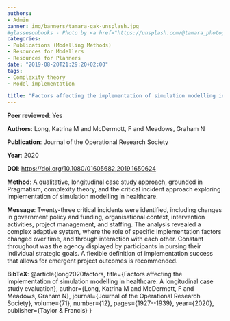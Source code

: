 ```yaml
---
authors:
- Admin
banner: img/banners/tamara-gak-unsplash.jpg
#glassesonbooks - Photo by <a href="https://unsplash.com/@tamara_photography?utm_source=unsplash&utm_medium=referral&utm_content=creditCopyText">Tamara Gak</a> on <a href="https://unsplash.com/s/photos/publication?utm_source=unsplash&utm_mediu
categories:
- Publications (Modelling Methods)
- Resources for Modellers
- Resources for Planners
date: "2019-08-20T21:29:20+02:00"
tags:
- Complexity theory
- Model implementation

title: "Factors affecting the implementation of simulation modelling in healthcare: A longitudinal case study evaluation"
---
```


**Peer reviewed**: Yes

**Authors**: Long, Katrina M and McDermott, F and Meadows, Graham N

**Publication**: Journal of the Operational Research Society

**Year**: 2020

**DOI**: https://doi.org/10.1080/01605682.2019.1650624

**Method**: A qualitative, longitudinal case study approach, grounded in Pragmatism, complexity theory, and the critical incident approach exploring implementation of simulation modelling in healthcare.

**Message**: Twenty-three critical incidents were identified, including changes in government policy and funding, organisational context, intervention activities, project management, and staffing. The analysis revealed a complex adaptive system, where the role of specific implementation factors changed over time, and through interaction with each other. Constant throughout was the agency displayed by participants in pursing their individual strategic goals. A flexible definition of implementation success that allows for emergent project outcomes is recommended.


**BibTeX**: @article{long2020factors,
  title={Factors affecting the implementation of simulation modelling in healthcare: A longitudinal case study evaluation},
  author={Long, Katrina M and McDermott, F and Meadows, Graham N},
  journal={Journal of the Operational Research Society},
  volume={71},
  number={12},
  pages={1927--1939},
  year={2020},
  publisher={Taylor \& Francis}
}